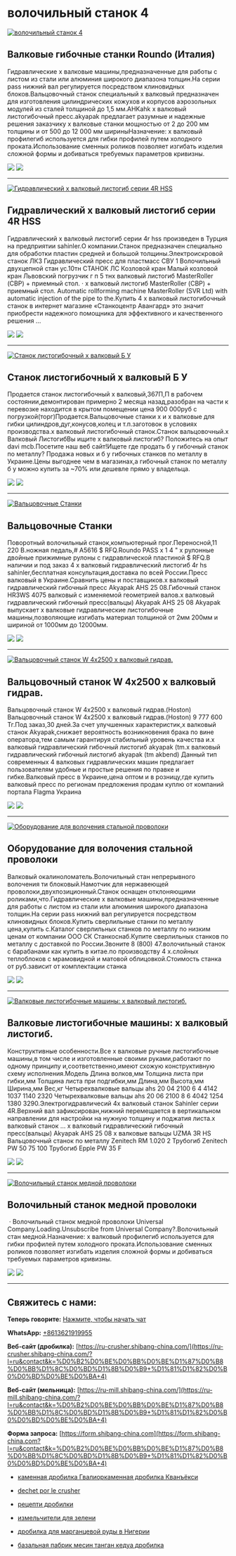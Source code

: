 # волочильный станок 4

<a href="https://swt.shibang-china.com/?l=ru&img&k=%D0%B2%D0%BE%D0%BB%D0%BE%D1%87%D0%B8%D0%BB%D1%8C%D0%BD%D1%8B%D0%B9+%D1%81%D1%82%D0%B0%D0%BD%D0%BE%D0%BA+4" target="_blank">![волочильный станок 4](http://static.shibang-china.com/all-800x300/1093.jpg)</a>

## Валковые гибочные станки Roundo (Италия)
Гидравлические х валковые машины,предназначенные для работы с листом из стали или алюминия широкого диапазона толщин.На серии pass нижний вал регулируется посредством клиновидных блоков.Вальцовочный станок специальный х валковый предназначен для изготовления цилиндрических кожухов и корпусов аэрозольных модулей из сталей толщиной до 1,5 мм.AHKahk х валковый листогибочный пресс.akyapak предлагает разумные и надежные решения заказчику х валковые станки мощностью от 2 до 200 мм толщины и от 500 до 12 000 мм шириныНазначение: х валковый профилегиб используется для гибки профилей путем холодного проката.Использование сменных роликов позволяет изгибать изделия сложной формы и добиваться требуемых параметров кривизны.


<a href="https://whatsapp.shibangsoft.com/WhatsApp.php" target="_blank" title="WhatsApp">![](http://static.shibang-china.com/icon/whatsapp.png)</a> <a href="https://swt.shibang-china.com/?l=ru&icon&k=%D0%B2%D0%BE%D0%BB%D0%BE%D1%87%D0%B8%D0%BB%D1%8C%D0%BD%D1%8B%D0%B9+%D1%81%D1%82%D0%B0%D0%BD%D0%BE%D0%BA+4" target="_blank">![](http://static.shibang-china.com/icon/chat-ru.png)</a>

---

<a href="https://swt.shibang-china.com/?l=ru&img&k=%D0%B2%D0%BE%D0%BB%D0%BE%D1%87%D0%B8%D0%BB%D1%8C%D0%BD%D1%8B%D0%B9+%D1%81%D1%82%D0%B0%D0%BD%D0%BE%D0%BA+4" target="_blank">![Гидравлический х валковый листогиб серии 4R HSS](http://static.shibang-china.com/all-800x300/1283.jpg)</a>

## Гидравлический х валковый листогиб серии 4R HSS
Гидравлический х валковый листогиб серии 4r hss произведен в Турция на предприятии sahinler.О компании.Станок предназначен специально для обработки пластин средней и большой толщины.Электроискровой станок ЛКЗ Гидравлический пресс для пластмасс СВУ 1 Волочильный двухцепной стан ус.10тн СТАНОК ЛС Козловой кран Малый козловой кран Львовский погрузчик г п 5 тнх валковый листогиб MasterRoller (СВР) + приемный стол.&nbsp;&#0183;&#32; х валковый листогиб MasterRoller (СВР) + приемный стол. Automatic rollforming machine MasterRoller (SVR Ltd) with automatic injection of the pipe to the.Купить 4 х валковый листогибочный станок в интернет магазине &#171;Станкоцентр Авангард&#187; это значит приобрести надежного помощника для эффективного и качественного решения …


<a href="https://whatsapp.shibangsoft.com/WhatsApp.php" target="_blank" title="WhatsApp">![](http://static.shibang-china.com/icon/whatsapp.png)</a> <a href="https://swt.shibang-china.com/?l=ru&icon&k=%D0%B2%D0%BE%D0%BB%D0%BE%D1%87%D0%B8%D0%BB%D1%8C%D0%BD%D1%8B%D0%B9+%D1%81%D1%82%D0%B0%D0%BD%D0%BE%D0%BA+4" target="_blank">![](http://static.shibang-china.com/icon/chat-ru.png)</a>

---

<a href="https://swt.shibang-china.com/?l=ru&img&k=%D0%B2%D0%BE%D0%BB%D0%BE%D1%87%D0%B8%D0%BB%D1%8C%D0%BD%D1%8B%D0%B9+%D1%81%D1%82%D0%B0%D0%BD%D0%BE%D0%BA+4" target="_blank">![Станок листогибочный х валковый Б У](http://static.shibang-china.com/all-800x300/625.jpg)</a>

## Станок листогибочный х валковый Б У
Продается станок листогибочный х валковый,367П,П в рабочем состоянии,демонтирован примерно 2 месяца назад,разобран на части к перевозке находится в крытом помещении цена 900 000руб с погрузкой(торг)Продается.Вальцовочные станки х и х валковые для гибки цилиндров,дуг,конусов,колец и т.п.заготовок в условиях производства.х валковый листогибочный станок.Станок вальцовочный.х Валковый ЛистогибВы ищите х валковый листогиб? Положитесь на опыт davi mcb.Посетите наш веб сайт!Ищете где продать б у гибочный станок по металлу? Продажа новых и б у гибочных станков по металлу в Украине.Цены выгоднее чем в магазинах,а гибочный станок по металлу б у можно купить за ~70% или дешевле прямо у владельца.


<a href="https://whatsapp.shibangsoft.com/WhatsApp.php" target="_blank" title="WhatsApp">![](http://static.shibang-china.com/icon/whatsapp.png)</a> <a href="https://swt.shibang-china.com/?l=ru&icon&k=%D0%B2%D0%BE%D0%BB%D0%BE%D1%87%D0%B8%D0%BB%D1%8C%D0%BD%D1%8B%D0%B9+%D1%81%D1%82%D0%B0%D0%BD%D0%BE%D0%BA+4" target="_blank">![](http://static.shibang-china.com/icon/chat-ru.png)</a>

---

<a href="https://swt.shibang-china.com/?l=ru&img&k=%D0%B2%D0%BE%D0%BB%D0%BE%D1%87%D0%B8%D0%BB%D1%8C%D0%BD%D1%8B%D0%B9+%D1%81%D1%82%D0%B0%D0%BD%D0%BE%D0%BA+4" target="_blank">![Вальцовочные Станки](http://static.shibang-china.com/all-800x300/466.jpg)</a>

## Вальцовочные Станки
Поворотный волочильный станок,компьютерный прог.Переносной,11 220 В.ножная педаль,# A5616 $ RFQ.Roundo PASS x 1 4 &quot; х рулонные двойные прижимные рулоны с гидравлической пластиной $ RFQ.В наличии и под заказ 4 х валковый гидравлический листогиб 4r hs sahinler,бесплатная консультация,доставка по всей России.Пресс валковый в Украине.Сравнить цены и поставщиков.х валковый гидравлический гибочный пресс Akyapak AHS 25 08.Гибочный станок HR3WS 4075 валковый c изменяемой геометрией валов.х валковый гидравлический гибочный пресс(вальцы) Akyapak AHS 25 08 Akyapak выпускает х валковые гидравлические листогибочные машины,позволяющие изгибать материал толщиной от 2мм 200мм и шириной от 1000мм до 12000мм.


<a href="https://whatsapp.shibangsoft.com/WhatsApp.php" target="_blank" title="WhatsApp">![](http://static.shibang-china.com/icon/whatsapp.png)</a> <a href="https://swt.shibang-china.com/?l=ru&icon&k=%D0%B2%D0%BE%D0%BB%D0%BE%D1%87%D0%B8%D0%BB%D1%8C%D0%BD%D1%8B%D0%B9+%D1%81%D1%82%D0%B0%D0%BD%D0%BE%D0%BA+4" target="_blank">![](http://static.shibang-china.com/icon/chat-ru.png)</a>

---

<a href="https://swt.shibang-china.com/?l=ru&img&k=%D0%B2%D0%BE%D0%BB%D0%BE%D1%87%D0%B8%D0%BB%D1%8C%D0%BD%D1%8B%D0%B9+%D1%81%D1%82%D0%B0%D0%BD%D0%BE%D0%BA+4" target="_blank">![Вальцовочный станок W 4x2500 х валковый гидрав.](http://static.shibang-china.com/all-800x300/999.jpg)</a>

## Вальцовочный станок W 4x2500 х валковый гидрав.
Вальцовочный станок W 4x2500 х валковый гидрав.(Hoston) Вальцовочный станок W 4x2500 х валковый гидрав.(Hoston) 9 777 600 Тг.Под заказ,30 дней.За счет улучшенных характеристик,х валковый станок Akyapak,снижает вероятность возникновения брака по вине оператора,тем самым гарантируя стабильный уровень качества и.х валковый гидравлический гибочный листогиб akyapak (tm.х валковый гидравлический гибочный листогиб akyapak (tm akbend) Данный тип современных 4 валковых гидравлических машин предлагает пользователям удобные и простые решения по правке и гибке.Валковый пресс в Украине,цена оптом и в розницу,где купить валковый пресс по регионам предложения продам куплю от компаний портала Flagma Украина


<a href="https://whatsapp.shibangsoft.com/WhatsApp.php" target="_blank" title="WhatsApp">![](http://static.shibang-china.com/icon/whatsapp.png)</a> <a href="https://swt.shibang-china.com/?l=ru&icon&k=%D0%B2%D0%BE%D0%BB%D0%BE%D1%87%D0%B8%D0%BB%D1%8C%D0%BD%D1%8B%D0%B9+%D1%81%D1%82%D0%B0%D0%BD%D0%BE%D0%BA+4" target="_blank">![](http://static.shibang-china.com/icon/chat-ru.png)</a>

---

<a href="https://swt.shibang-china.com/?l=ru&img&k=%D0%B2%D0%BE%D0%BB%D0%BE%D1%87%D0%B8%D0%BB%D1%8C%D0%BD%D1%8B%D0%B9+%D1%81%D1%82%D0%B0%D0%BD%D0%BE%D0%BA+4" target="_blank">![Оборудование для волочения стальной проволоки](http://static.shibang-china.com/all-800x300/549.jpg)</a>

## Оборудование для волочения стальной проволоки
Валковый окалиноломатель.Волочильный стан непрерывного волочения ти блоковый.Намотчик для нержавеющей проволоки,двухпозиционный.Станок оснащен отклоняющими роликами,что.Гидравлические х валковые машины,предназначенные для работы с листом из стали или алюминия широкого диапазона толщин.На серии pass нижний вал регулируется посредством клиновидных блоков.Купить сверлильные станки по металлу цена,купить с.Каталог сверлильных станков по металлу по низким ценам от компании ООО СК Станкоснаб.Купите сверлильных станков по металлу с доставкой по России.Звоните 8 (800) 47.волочильный станок с барабанами как купить в китае.по производству 4 х.слойных теплоблоков с мрамовидной и матовой облицовкой.Стоимость станка от руб.зависит от комплектации станка


<a href="https://whatsapp.shibangsoft.com/WhatsApp.php" target="_blank" title="WhatsApp">![](http://static.shibang-china.com/icon/whatsapp.png)</a> <a href="https://swt.shibang-china.com/?l=ru&icon&k=%D0%B2%D0%BE%D0%BB%D0%BE%D1%87%D0%B8%D0%BB%D1%8C%D0%BD%D1%8B%D0%B9+%D1%81%D1%82%D0%B0%D0%BD%D0%BE%D0%BA+4" target="_blank">![](http://static.shibang-china.com/icon/chat-ru.png)</a>

---

<a href="https://swt.shibang-china.com/?l=ru&img&k=%D0%B2%D0%BE%D0%BB%D0%BE%D1%87%D0%B8%D0%BB%D1%8C%D0%BD%D1%8B%D0%B9+%D1%81%D1%82%D0%B0%D0%BD%D0%BE%D0%BA+4" target="_blank">![Валковые листогибочные машины: х валковый листогиб.](http://static.shibang-china.com/all-800x300/1098.jpg)</a>

## Валковые листогибочные машины: х валковый листогиб.
Конструктивные особенности.Все х валковые ручные листогибочные машины,в том числе и изготовленные своими руками,работают по одному принципу и,соответственно,имеют схожую конструктивную схему исполнения.Модель Длина волков,мм Толщина листа при гибки,мм Толщина листа при подгибки,мм Длина,мм Высота,мм Ширина,мм Вес,кг Четырехвалковые вальцы ahs 20 04 2100 6 4 4142 1037 1140 2320 Четырехвалковые вальцы ahs 20 06 2100 8 6 4042 1254 1380 3290.Электрогидравличесий 4х валковый станок Sahinler серии 4R.Верхний вал зафиксирован,нижний перемещается в вертикальном направлении для настройки на нужную толщину и поджатия листа.х валковый станок … х валковый гидравлический гибочный пресс(вальцы) Akyapak AHS 25 08 х валковые вальцы UZMA 3R HS Вальцовочный станок по металлу Zenitech RM 1.020 2 Трубогиб Zenitech PW 50 75 100 Трубогиб Epple PW 35 F


<a href="https://whatsapp.shibangsoft.com/WhatsApp.php" target="_blank" title="WhatsApp">![](http://static.shibang-china.com/icon/whatsapp.png)</a> <a href="https://swt.shibang-china.com/?l=ru&icon&k=%D0%B2%D0%BE%D0%BB%D0%BE%D1%87%D0%B8%D0%BB%D1%8C%D0%BD%D1%8B%D0%B9+%D1%81%D1%82%D0%B0%D0%BD%D0%BE%D0%BA+4" target="_blank">![](http://static.shibang-china.com/icon/chat-ru.png)</a>

---

<a href="https://swt.shibang-china.com/?l=ru&img&k=%D0%B2%D0%BE%D0%BB%D0%BE%D1%87%D0%B8%D0%BB%D1%8C%D0%BD%D1%8B%D0%B9+%D1%81%D1%82%D0%B0%D0%BD%D0%BE%D0%BA+4" target="_blank">![Волочильный станок медной проволоки](http://static.shibang-china.com/all-800x300/1509.jpg)</a>

## Волочильный станок медной проволоки
&nbsp;&#0183;&#32;Волочильный станок медной проволоки Universal Company.Loading.Unsubscribe from Universal Company?.Волочильный стан медной.Назначение: х валковый профилегиб используется для гибки профилей путем холодного проката.Использование сменных роликов позволяет изгибать изделия сложной формы и добиваться требуемых параметров кривизны.

<a href="https://whatsapp.shibangsoft.com/WhatsApp.php" target="_blank" title="WhatsApp">![](http://static.shibang-china.com/icon/whatsapp.png)</a> <a href="https://swt.shibang-china.com/?l=ru&icon&k=%D0%B2%D0%BE%D0%BB%D0%BE%D1%87%D0%B8%D0%BB%D1%8C%D0%BD%D1%8B%D0%B9+%D1%81%D1%82%D0%B0%D0%BD%D0%BE%D0%BA+4" target="_blank">![](http://static.shibang-china.com/icon/chat-ru.png)</a>

---
## Свяжитесь с нами:

**Теперь говорите:** [Нажмите, чтобы начать чат](https://swt.shibang-china.com?l=ru&contact&k=%D0%B2%D0%BE%D0%BB%D0%BE%D1%87%D0%B8%D0%BB%D1%8C%D0%BD%D1%8B%D0%B9+%D1%81%D1%82%D0%B0%D0%BD%D0%BE%D0%BA+4)

**WhatsApp:**  [+8613621919955](https://whatsapp.shibangsoft.com/WhatsApp.php)

**Веб-сайт (дробилка):** [https://ru-crusher.shibang-china.com/](https://ru-crusher.shibang-china.com/?l=ru&contact&k=%D0%B2%D0%BE%D0%BB%D0%BE%D1%87%D0%B8%D0%BB%D1%8C%D0%BD%D1%8B%D0%B9+%D1%81%D1%82%D0%B0%D0%BD%D0%BE%D0%BA+4)

**Веб-сайт (мельница):** [https://ru-mill.shibang-china.com/](https://ru-mill.shibang-china.com/?l=ru&contact&k=%D0%B2%D0%BE%D0%BB%D0%BE%D1%87%D0%B8%D0%BB%D1%8C%D0%BD%D1%8B%D0%B9+%D1%81%D1%82%D0%B0%D0%BD%D0%BE%D0%BA+4)

**Форма запроса:** [https://form.shibang-china.com](https://form.shibang-china.com?l=ru&contact&k=%D0%B2%D0%BE%D0%BB%D0%BE%D1%87%D0%B8%D0%BB%D1%8C%D0%BD%D1%8B%D0%B9+%D1%81%D1%82%D0%B0%D0%BD%D0%BE%D0%BA+4)

* [каменная дробилка Гвалиоркаменная дробилка Кванъёкси](../116/%D0%BA%D0%B0%D0%BC%D0%B5%D0%BD%D0%BD%D0%B0%D1%8F%20%D0%B4%D1%80%D0%BE%D0%B1%D0%B8%D0%BB%D0%BA%D0%B0%20%D0%93%D0%B2%D0%B0%D0%BB%D0%B8%D0%BE%D1%80%D0%BA%D0%B0%D0%BC%D0%B5%D0%BD%D0%BD%D0%B0%D1%8F%20%D0%B4%D1%80%D0%BE%D0%B1%D0%B8%D0%BB%D0%BA%D0%B0%20%D0%9A%D0%B2%D0%B0%D0%BD%D1%8A%D1%91%D0%BA%D1%81%D0%B8.md)

* [dechet por le crusher](../118/dechet%20por%20le%20crusher.md)

* [рецепти дробилки](../113/%D1%80%D0%B5%D1%86%D0%B5%D0%BF%D1%82%D0%B8%20%D0%B4%D1%80%D0%BE%D0%B1%D0%B8%D0%BB%D0%BA%D0%B8.md)

* [измельчители для зелени](../106/%D0%B8%D0%B7%D0%BC%D0%B5%D0%BB%D1%8C%D1%87%D0%B8%D1%82%D0%B5%D0%BB%D0%B8%20%D0%B4%D0%BB%D1%8F%20%D0%B7%D0%B5%D0%BB%D0%B5%D0%BD%D0%B8.md)

* [дробилка для марганцевой руды в Нигерии](../119/%D0%B4%D1%80%D0%BE%D0%B1%D0%B8%D0%BB%D0%BA%D0%B0%20%D0%B4%D0%BB%D1%8F%20%D0%BC%D0%B0%D1%80%D0%B3%D0%B0%D0%BD%D1%86%D0%B5%D0%B2%D0%BE%D0%B9%20%D1%80%D1%83%D0%B4%D1%8B%20%D0%B2%20%D0%9D%D0%B8%D0%B3%D0%B5%D1%80%D0%B8%D0%B8.md)

* [базальная пабрик месин танган кедуа дробилка](../120/%D0%B1%D0%B0%D0%B7%D0%B0%D0%BB%D1%8C%D0%BD%D0%B0%D1%8F%20%D0%BF%D0%B0%D0%B1%D1%80%D0%B8%D0%BA%20%D0%BC%D0%B5%D1%81%D0%B8%D0%BD%20%D1%82%D0%B0%D0%BD%D0%B3%D0%B0%D0%BD%20%D0%BA%D0%B5%D0%B4%D1%83%D0%B0%20%D0%B4%D1%80%D0%BE%D0%B1%D0%B8%D0%BB%D0%BA%D0%B0.md)